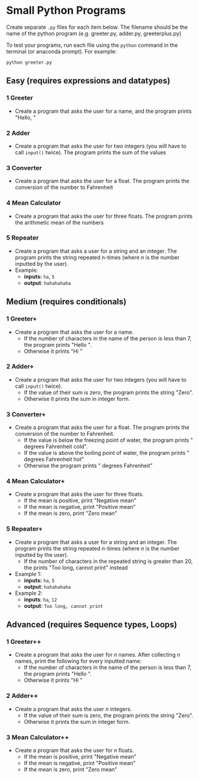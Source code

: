 # Small Python Programs

Create separate `.py` files for each item below. The filename should be the name of the python program (e.g. greeter.py, adder.py, greeterplus.py)

To test your programs, run each file using the `python` command in the terminal (or anaconda prompt). For example:

```shell
python greeter.py
```

## Easy (requires expressions and datatypes)

### 1 Greeter

- Create a program that asks the user for a name, and the program prints "Hello, <name>"

### 2 Adder

- Create a program that asks the user for two integers (you will have to call `input()` twice). The program prints the sum of the values

### 3 Converter

- Create a program that asks the user for a float. The program prints the conversion of the number to Fahrenheit

### 4 Mean Calculator

- Create a program that asks the user for three floats. The program prints the arithmetic mean of the numbers

### 5 Repeater

- Create a program that asks a user for a string and an integer. The program prints the string repeated n-times (where $n$ is the number inputted by the user).
- Example: 
  - **inputs:** `ha`, `5`
  - **output**: `hahahahaha`

## Medium (requires conditionals)

### 1 Greeter+

- Create a program that asks the user for a name. 
  - If the number of characters in the name of the person is less than 7, the program prints "Hello <name>". 
  - Otherwise it prints "Hi <name>"

### 2 Adder+

- Create a program that asks the user for two integers (you will have to call `input()` twice). 
  - If the value of their sum is zero, the program prints the string "Zero". 
  - Otherwise it prints the sum in integer form.

### 3 Converter+

- Create a program that asks the user for a float. The program prints the conversion of the number to Fahrenheit. 
  - If the value is below the freezing point of water, the program prints "<fahrenheit> degrees Fahrenheit cold".
  - If the value is above the boiling point of water, the program prints "<fahrenheit> degrees Fahrenheit hot"
  - Otherwise the program prints "<fahrenheit> degrees Fahrenheit"

### 4 Mean Calculator+

- Create a program that asks the user for three floats.
  - If the mean is positive, print "Negative mean" 
  - If the mean is negative, print "Positive mean"
  - If the mean is zero, print "Zero mean"

### 5 Repeater+

- Create a program that asks a user for a string and an integer. The program prints the string repeated $n$-times (where $n$ is the number inputted by the user). 
  - If the number of characters in the repeated string is greater than 20, the prints "Too long, cannot print" instead
- Example 1: 
  - **inputs:** `ha`, `5`
  - **output**: `hahahahaha`
- Example 2:
  - **inputs**: `ha`, `12`
  - **output**: `Too long, cannot print`

## Advanced (requires Sequence types, Loops)

### 1 Greeter++

- Create a program that asks the user for $n$ names. After collecting $n$ names, print the following for every inputted name:
  - If the number of characters in the name of the person is less than 7, the program prints "Hello <name>". 
  - Otherwise it prints "Hi <name>"

### 2 Adder++

- Create a program that asks the user $n$ integers. 
  - If the value of their sum is zero, the program prints the string "Zero". 
  - Otherwise it prints the sum in integer form.

### 3 Mean Calculator++

- Create a program that asks the user for $n$ floats. 
  - If the mean is positive, print "Negative mean" 
  - If the mean is negative, print "Positive mean"
  - If the mean is zero, print "Zero mean"
